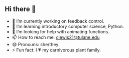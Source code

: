 ## Hi there 👋

- 🔭 I’m currently working on feedback control. 
- 🌱 I’m learning introductory computer science, Python. 
- 🤔 I’m looking for help with animating functions. 
- 📫 How to reach me: clewis21@tulane.edu
- 😄 Pronouns: she/they
- ⚡ Fun fact: I 💗 my carnivorous plant family. 
